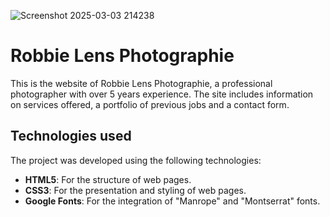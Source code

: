 ![Screenshot 2025-03-03 214238](https://github.com/user-attachments/assets/92878cbc-b86f-49b9-a039-812cbd23d01c)

# Robbie Lens Photographie

This is the website of Robbie Lens Photographie, a professional photographer with over 5 years experience. The site includes information on services offered, a portfolio of previous jobs and a contact form.


## Technologies used

The project was developed using the following technologies:

- **HTML5**: For the structure of web pages.
- **CSS3**: For the presentation and styling of web pages.
- **Google Fonts**: For the integration of "Manrope" and "Montserrat" fonts.
